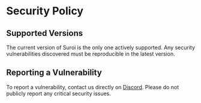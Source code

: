 # Security Policy

## Supported Versions
The current version of Suroi is the only one actively supported. Any security vulnerabilities discovered must be reproducible in the latest version.

## Reporting a Vulnerability
To report a vulnerability, contact us directly on [Discord](https://discord.suroi.io). Please do not publicly report any critical security issues.
